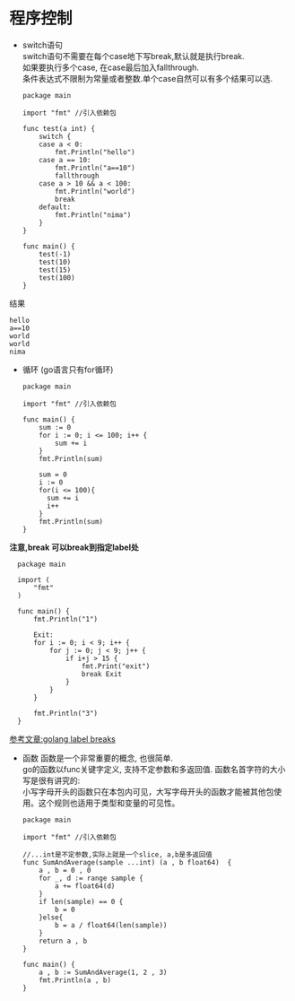 # 程序控制
- switch语句  
switch语句不需要在每个case地下写break,默认就是执行break.  
如果要执行多个case, 在case最后加入fallthrough.  
条件表达式不限制为常量或者整数.单个case自然可以有多个结果可以选.  
  ```  
  package main

  import "fmt" //引入依赖包

  func test(a int) {
      switch {
      case a < 0:
          fmt.Println("hello")
      case a == 10:
          fmt.Println("a==10")
          fallthrough
      case a > 10 && a < 100:
          fmt.Println("world")
          break
      default:
          fmt.Println("nima")
      }
  }

  func main() {
      test(-1)
      test(10)
      test(15)
      test(100)
  }
  ```
结果
```
hello
a==10
world
world
nima
```
- 循环 (go语言只有for循环)
  ```
  package main

  import "fmt" //引入依赖包

  func main() {
      sum := 0
      for i := 0; i <= 100; i++ {
          sum += i
      }
      fmt.Println(sum)

      sum = 0
      i := 0
      for(i <= 100){
        sum += i
        i++
      }
      fmt.Println(sum)
  }
  ```
**注意,break 可以break到指定label处**  

```  
  package main

  import (
      "fmt"
  )

  func main() {
      fmt.Println("1")

      Exit:
      for i := 0; i < 9; i++ {
          for j := 0; j < 9; j++ {
              if i+j > 15 {
                  fmt.Print("exit")
                  break Exit
              }
          }
      }

      fmt.Println("3")
  }

```
[参考文章:golang label breaks](http://studygolang.com/articles/2365)  
- 函数
  函数是一个非常重要的概念, 也很简单.   
  go的函数以func关键字定义, 支持不定参数和多返回值. 函数名首字符的大小写是很有讲究的:  
  小写字母开头的函数只在本包内可见，大写字母开头的函数才能被其他包使用。这个规则也适用于类型和变量的可见性。  
  ```
  package main

  import "fmt" //引入依赖包

  //...int是不定参数,实际上就是一个slice, a,b是多返回值
  func SumAndAverage(sample ...int) (a , b float64)  {
      a , b = 0 , 0
      for _, d := range sample {
          a += float64(d)
      }
      if len(sample) == 0 {
          b = 0
      }else{
          b = a / float64(len(sample))
      }
      return a , b
  }

  func main() {
      a , b := SumAndAverage(1, 2 , 3)
      fmt.Println(a , b)
  }
  ```